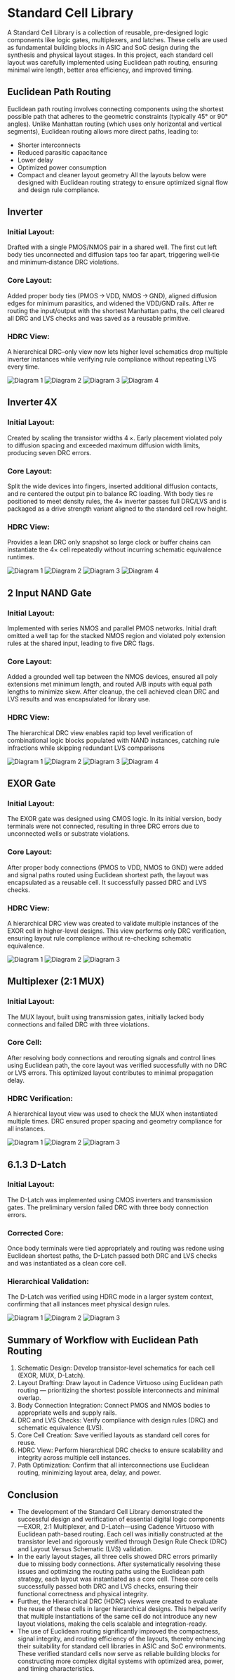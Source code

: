 
# Standard Cell Library

A Standard Cell Library is a collection of reusable, pre-designed logic components like logic gates, multiplexers, and latches. These cells are used as fundamental building blocks in ASIC and SoC design during the synthesis and physical layout stages. In this project, each standard cell layout was carefully implemented using Euclidean path routing, ensuring minimal wire length, better area efficiency, and improved timing.

## Euclidean Path Routing
Euclidean path routing involves connecting components using the shortest possible path that adheres to the geometric constraints (typically 45° or 90° angles). Unlike Manhattan routing (which uses only horizontal and vertical segments), Euclidean routing allows more direct paths, leading to:
- Shorter interconnects
- Reduced parasitic capacitance
- Lower delay
- Optimized power consumption
- Compact and cleaner layout geometry
All the layouts below were designed with Euclidean routing strategy to ensure optimized signal flow and design rule compliance.

## Inverter

### Initial Layout: 
Drafted with a single PMOS/NMOS pair in a shared well. The first cut left body ties unconnected and diffusion taps too far apart, triggering well‐tie and minimum‐distance DRC violations.
### Core Layout: 
Added proper body ties (PMOS → VDD, NMOS → GND), aligned diffusion edges for minimum parasitics, and widened the VDD/GND rails. After re routing the input/output with the shortest Manhattan paths, the cell cleared all DRC and LVS checks and was saved as a reusable primitive.
### HDRC View:
A hierarchical DRC–only view now lets higher level schematics drop multiple inverter instances while verifying rule compliance without repeating LVS every time.

![Diagram 1]()
![Diagram 2]()
![Diagram 3]()
![Diagram 4]()


## Inverter 4X
### Initial Layout: 
Created by scaling the transistor widths 4 ×. Early placement violated poly to diffusion spacing and exceeded maximum diffusion width limits, producing seven DRC errors.
### Core Layout:
 Split the wide devices into fingers, inserted additional diffusion contacts, and re centered the output pin to balance RC loading. With body ties re positioned to meet density rules, the 4× inverter passes full DRC/LVS and is packaged as a drive strength variant aligned to the standard cell row height.
### HDRC View:
Provides a lean DRC only snapshot so large clock or buffer chains can instantiate the 4× cell repeatedly without incurring schematic equivalence runtimes.

![Diagram 1]()
![Diagram 2]()
![Diagram 3]()
![Diagram 4]()


## 2 Input NAND Gate

### Initial Layout:
Implemented with series NMOS and parallel PMOS networks. Initial draft omitted a well tap for the stacked NMOS region and violated poly extension rules at the shared input, leading to five DRC flags.
### Core Layout: 
Added a grounded well tap between the NMOS devices, ensured all poly extensions met minimum length, and routed A/B inputs with equal path lengths to minimize skew. After cleanup, the cell achieved clean DRC and LVS results and was encapsulated for library use.
### HDRC View: 
The hierarchical DRC view enables rapid top level verification of combinational logic blocks populated with NAND instances, catching rule infractions while skipping redundant LVS comparisons

![Diagram 1]()
![Diagram 2]()
![Diagram 3]()
![Diagram 4]()
## EXOR Gate

### Initial Layout: 
The EXOR gate was designed using CMOS logic. In its initial version, body terminals were not connected, resulting in three DRC errors due to unconnected wells or substrate violations.
### Core Layout: 
After proper body connections (PMOS to VDD, NMOS to GND) were added and signal paths routed using Euclidean shortest path, the layout was encapsulated as a reusable cell. It successfully passed DRC and LVS checks.
### HDRC View: 
A hierarchical DRC view was created to validate multiple instances of the EXOR cell in higher-level designs. This view performs only DRC verification, ensuring layout rule compliance without re-checking schematic equivalence. 

![Diagram 1]()
![Diagram 2]()
![Diagram 3]()

## Multiplexer (2:1 MUX)

### Initial Layout: 
The MUX layout, built using transmission gates, initially lacked body connections and failed DRC with three violations.
### Core Cell: 
After resolving body connections and rerouting signals and control lines using Euclidean path, the core layout was verified successfully with no DRC or LVS errors. This optimized layout contributes to minimal propagation delay.
### HDRC Verification: 
A hierarchical layout view was used to check the MUX when instantiated multiple times. DRC ensured proper spacing and geometry compliance for all instances. 

![Diagram 1]()
![Diagram 2]()
![Diagram 3]()


## 6.1.3 D-Latch

### Initial Layout: 
The D-Latch was implemented using CMOS inverters and transmission gates. The preliminary version failed DRC with three body connection errors.
### Corrected Core: 
Once body terminals were tied appropriately and routing was redone using Euclidean shortest paths, the D-Latch passed both DRC and LVS checks and was instantiated as a clean core cell.
### Hierarchical Validation: 
The D-Latch was verified using HDRC mode in a larger system context, confirming that all instances meet physical design rules. 

![Diagram 1]()
![Diagram 2]()
![Diagram 3]()
## Summary of Workflow with Euclidean Path Routing

1.	Schematic Design: Develop transistor-level schematics for each cell (EXOR, MUX, D-Latch).
2.	Layout Drafting: Draw layout in Cadence Virtuoso using Euclidean path routing — prioritizing the shortest possible interconnects and minimal overlap.
3.	Body Connection Integration: Connect PMOS and NMOS bodies to appropriate wells and supply rails.
4.	DRC and LVS Checks: Verify compliance with design rules (DRC) and schematic equivalence (LVS).
5.	Core Cell Creation: Save verified layouts as standard cell cores for reuse.
6.	HDRC View: Perform hierarchical DRC checks to ensure scalability and integrity across multiple cell instances.
7.	Path Optimization: Confirm that all interconnections use Euclidean routing, minimizing layout area, delay, and power.

## Conclusion

- The development of the Standard Cell Library demonstrated the successful design and verification of essential digital logic components—EXOR, 2:1 Multiplexer, and D-Latch—using Cadence Virtuoso with Euclidean path-based routing. Each cell was initially constructed at the transistor level and rigorously verified through Design Rule Check (DRC) and Layout Versus Schematic (LVS) validation.
- In the early layout stages, all three cells showed DRC errors primarily due to missing body connections. After systematically resolving these issues and optimizing the routing paths using the Euclidean path strategy, each layout was instantiated as a core cell. These core cells successfully passed both DRC and LVS checks, ensuring their functional correctness and physical integrity.
- Further, the Hierarchical DRC (HDRC) views were created to evaluate the reuse of these cells in larger hierarchical designs. This helped verify that multiple instantiations of the same cell do not introduce any new layout violations, making the cells scalable and integration-ready.
- The use of Euclidean routing significantly improved the compactness, signal integrity, and routing efficiency of the layouts, thereby enhancing their suitability for standard cell libraries in ASIC and SoC environments. These verified standard cells now serve as reliable building blocks for constructing more complex digital systems with optimized area, power, and timing characteristics.
